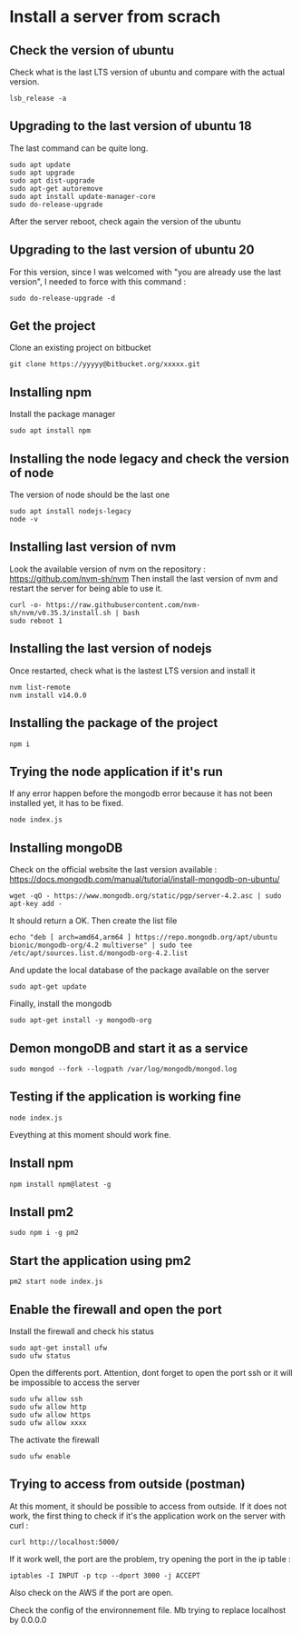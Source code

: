 # Install a server from scrach

## Check the version of ubuntu

Check what is the last LTS version of ubuntu and compare with the actual version.

```
lsb_release -a
```

## Upgrading to the last version of ubuntu 18

The last command can be quite long.

```
sudo apt update
sudo apt upgrade
sudo apt dist-upgrade
sudo apt-get autoremove
sudo apt install update-manager-core
sudo do-release-upgrade
```

After the server reboot, check again the version of the ubuntu

## Upgrading to the last version of ubuntu 20

For this version, since I was welcomed with "you are already use the last version", I needed to force with this command :

```
sudo do-release-upgrade -d
```


## Get the project

Clone an existing project on bitbucket

```
git clone https://yyyyy@bitbucket.org/xxxxx.git
```

## Installing npm

Install the package manager

```
sudo apt install npm
```

## Installing the node legacy and check the version of node


The version of node should be the last one

```
sudo apt install nodejs-legacy
node -v

```

## Installing last version of nvm

Look the available version of nvm on the repository : https://github.com/nvm-sh/nvm
Then install the last version of nvm and restart the server for being able to use it.

```
curl -o- https://raw.githubusercontent.com/nvm-sh/nvm/v0.35.3/install.sh | bash
sudo reboot 1
```

## Installing the last version of nodejs

Once restarted, check what is the lastest LTS version and install it

```
nvm list-remote
nvm install v14.0.0
```

## Installing the package of the project

```
npm i
```

## Trying the node application if it's run

If any error happen before the mongodb error because it has not been installed yet, it has to be fixed.

```
node index.js
```

## Installing mongoDB

Check on the official website the last version available : https://docs.mongodb.com/manual/tutorial/install-mongodb-on-ubuntu/

```
wget -qO - https://www.mongodb.org/static/pgp/server-4.2.asc | sudo apt-key add -
```

It should return a OK.
Then create the list file

```
echo "deb [ arch=amd64,arm64 ] https://repo.mongodb.org/apt/ubuntu bionic/mongodb-org/4.2 multiverse" | sudo tee /etc/apt/sources.list.d/mongodb-org-4.2.list
```

And update the local database of the package available on the server

```
sudo apt-get update
```

Finally, install the mongodb

```
sudo apt-get install -y mongodb-org
```

## Demon mongoDB and start it as a service

```
sudo mongod --fork --logpath /var/log/mongodb/mongod.log
```

## Testing if the application is working fine

```
node index.js
```

Eveything at this moment should work fine.

## Install npm

```
npm install npm@latest -g
```

## Install pm2

```
sudo npm i -g pm2 
```

## Start the application using pm2

```
pm2 start node index.js
```

## Enable the firewall and open the port

Install the firewall and check his status

```
sudo apt-get install ufw
sudo ufw status
```

Open the differents port.
Attention, dont forget to open the port ssh or it will be impossible to access the server

```
sudo ufw allow ssh
sudo ufw allow http
sudo ufw allow https
sudo ufw allow xxxx
```

The activate the firewall

```
sudo ufw enable
```

## Trying to access from outside (postman)

At this moment, it should be possible to access from outside.
If it does not work, the first thing to check if it's the application work on the server with curl :

```
curl http://localhost:5000/
```

If it work well, the port are the problem, try opening the port in the ip table :

```
iptables -I INPUT -p tcp --dport 3000 -j ACCEPT
```

Also check on the AWS if the port are open.

Check the config of the environnement file. Mb trying to replace localhost by 0.0.0.0
